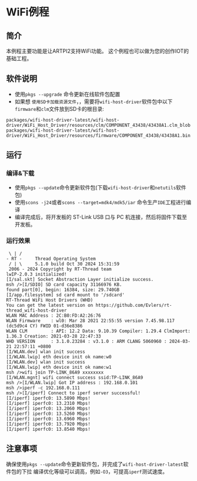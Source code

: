 # WiFi例程

## 简介

本例程主要功能是让ARTPI2支持WiFi功能。
这个例程也可以做为您的创作IOT的基础工程。

## 软件说明
- 使用`pkgs --upgrade` 命令更新在线软件包配置
- 如果想 `使用SD卡加载资源文件`，，需要将`wifi-host-driver`软件包中以下`firmware`和`clm`文件放到SD卡的根目录:

```
packages/wifi-host-driver-latest/wifi-host-driver/WiFi_Host_Driver/resources/clm/COMPONENT_43438/43438A1.clm_blob
packages/wifi-host-driver-latest/wifi-host-driver/WiFi_Host_Driver/resources/firmware/COMPONENT_43438/43438A1.bin
```

## 运行
### 编译&下载
- 使用`pkgs --update`命令更新软件包(下载`wifi-host-driver`和`netutils`软件包)
- 使用`scons -j24`或者`scons --target=mdk4/mdk5/iar` 命令生产`IDE`工程进行编译
- 编译完成后，将开发板的 ST-Link USB 口与 PC 机连接，然后将固件下载至开发板。

### 运行效果
```
 \ | /
- RT -     Thread Operating System
 / | \     5.1.0 build Oct 30 2024 15:31:59
 2006 - 2024 Copyright by RT-Thread team
lwIP-2.0.3 initialized!
[I/sal.skt] Socket Abstraction Layer initialize success.
msh />[I/SDIO] SD card capacity 31166976 KB.
found part[0], begin: 16384, size: 29.740GB
[I/app.filesystem] sd card mount to '/sdcard'
RT-Thread WiFi Host Drivers (WHD)
You can get the latest version on https://github.com/Evlers/rt-thread_wifi-host-driver
WLAN MAC Address : 2C:B0:FD:A2:26:76
WLAN Firmware    : wl0: Mar 28 2021 22:55:55 version 7.45.98.117 (dc5d9c4 CY) FWID 01-d36e8386
WLAN CLM         : API: 12.2 Data: 9.10.39 Compiler: 1.29.4 ClmImport: 1.36.3 Creation: 2021-03-28 22:47:33
WHD VERSION      : 3.1.0.23284 : v3.1.0 : ARM CLANG 5060960 : 2024-03-21 22:57:11 +0800
[I/WLAN.dev] wlan init success
[I/WLAN.lwip] eth device init ok name:w0
[I/WLAN.dev] wlan init success
[I/WLAN.lwip] eth device init ok name:w1
msh />wifi join TP-LINK_86A9 xxxxxxxx
[I/WLAN.mgnt] wifi connect success ssid:TP-LINK_86A9
msh />[I/WLAN.lwip] Got IP address : 192.168.0.101
msh />iperf -c 192.168.0.111
msh />[I/iperf] Connect to iperf server successful!
[I/iperf] iperfc0: 13.5890 Mbps!
[I/iperf] iperfc0: 13.2310 Mbps!
[I/iperf] iperfc0: 13.2060 Mbps!
[I/iperf] iperfc0: 13.5260 Mbps!
[I/iperf] iperfc0: 13.6960 Mbps!
[I/iperf] iperfc0: 13.7920 Mbps!
[I/iperf] iperfc0: 13.8540 Mbps!
```

## 注意事项

确保使用`pkgs --update`命令更新软件包，并完成了`wifi-host-driver-latest`软件包的下拉
编译优化等级可以调高，例如`-O3`，可提高`iperf`测试速度。
